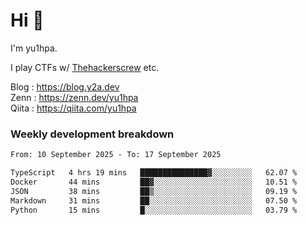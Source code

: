 # Hi 👋

I'm yu1hpa.

I play CTFs w/ [Thehackerscrew](https://www.thehackerscrew.team/) etc.

Blog : https://blog.y2a.dev  
Zenn : https://zenn.dev/yu1hpa  
Qiita : https://qiita.com/yu1hpa  

### Weekly development breakdown

<!--START_SECTION:waka-->

```txt
From: 10 September 2025 - To: 17 September 2025

TypeScript   4 hrs 19 mins   ███████████████▓░░░░░░░░░   62.07 %
Docker       44 mins         ██▓░░░░░░░░░░░░░░░░░░░░░░   10.51 %
JSON         38 mins         ██▒░░░░░░░░░░░░░░░░░░░░░░   09.19 %
Markdown     31 mins         ██░░░░░░░░░░░░░░░░░░░░░░░   07.50 %
Python       15 mins         █░░░░░░░░░░░░░░░░░░░░░░░░   03.79 %
```

<!--END_SECTION:waka-->

